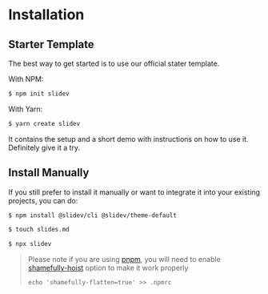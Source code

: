 # Installation

## Starter Template

The best way to get started is to use our official stater template.

With NPM:

```bash
$ npm init slidev
```

With Yarn:

```bash
$ yarn create slidev
```

It contains the setup and a short demo with instructions on how to use it. Definitely give it a try.

## Install Manually

If you still prefer to install it manually or want to integrate it into your existing projects, you can do:

```bash
$ npm install @slidev/cli @slidev/theme-default

$ touch slides.md

$ npx slidev
```

> Please note if you are using [pnpm](https://pnpm.io), you will need to enable [shamefully-hoist](https://pnpm.io/npmrc#shamefully-hoist) option to make it work properly
>
> `echo 'shamefully-flatten=true' >> .npmrc`
